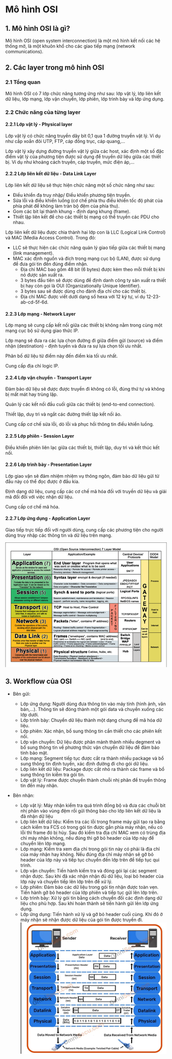 # Mô hình OSI
## 1. Mô hình OSI là gì?
Mô hình OSI (open system interconnection) là một mô hình kết nối các hệ thống mở, là một khuôn khổ cho các giao tiếp mạng (network communications).

## 2. Các layer trong mô hình OSI
### 2.1 Tổng quan
Mô hình OSI có 7 lớp chức năng tương ứng như sau: lớp vật lý, lớp liên kết dữ liệu, lớp mạng, lớp vận chuyển, lớp phiên, lớp trình bày và lớp ứng dụng. 
### 2.2 Chức năng của từng layer 
#### 2.2.1 Lớp vật lý - Physical layer
Lớp vật lý có chức năng truyền dãy bit 0,1 qua 1 đường truyền vật lý. Ví dụ như cắp xoắn đôi UTP, FTP, cáp đồng trục, cáp quang,...

Lớp vật lý xây dựng đường truyền vật lý giữa các host, xác định một số đặc điểm vật lý của phương tiện được sử dụng để truyền dữ liệu giữa các thiết bị. Ví dụ như khoảng cách truyền, cáp truyền, mức điện áp,...
#### 2.2.2 Lớp liên kết dữ liệu - Data Link Layer

Lớp liên kết dữ liệu sẽ thực hiện chức năng một số chức năng như sau:
  - Điều khiển đa truy nhập/ Điều khiển phương tiện truyền.
  - Sửa lỗi và điều khiển luồng (cơ chế phía thu điều khiển tốc độ phát của phía phát để không làm tràn bộ đệm của phía thu).
  - Gom các bit lại thành khung - định dạng khung (frame).
  - Thiết lập liên kết để cho các thiết bị mạng có thể truyền các PDU cho nhau.

Lớp liên kết dữ liệu được chia thành hai lớp con là LLC (Logical Link Control) và MAC (Media Access Control). Trong đó:
   - LLC sẽ thực hiện các chức năng quản lý giao tiếp giữa các thiết bị mạng (link management).
   - MAC xác định nguồn và đích trong mạng cục bộ (LAN), được sử dụng để đưa gói tin đến đúng điểm nhận.
      - Địa chỉ MAC bao gồm 48 bit (6 bytes) được kèm theo mỗi thiết bị khi nó được sản xuất ra.
      - 3 bytes đầu tiên sẽ được dùng để định danh công ty sản xuất ra thiết bị hay còn gọi là OUI (Organizationally Unique Identifier).
      - 3 bytes sau sẽ được dùng cho đánh địa chỉ cho các thiết bị.
      - Địa chỉ MAC được viết dưới dạng số hexa với 12 ký tự, ví dụ 12-23-ab-cd-5f-6d.

#### 2.2.3 Lớp mạng - Network Layer 

Lớp mạng sẽ cung cấp kết nối giữa các thiết bị không nằm trong cùng một mạng cục bộ sử dụng giao thức IP.

Lớp mạng sẽ đưa ra các lựa chọn đường đi giữa điểm gửi (source) và điểm nhận (destination) - định tuyến và đưa ra sự lựa chọn tối ưu nhất.

Phân bố dữ liệu từ điểm này đến điểm kia tối ưu nhất.

Cung cấp địa chỉ logic IP.

#### 2.2.4 Lớp vận chuyển - Transport Layer

Đảm bảo dữ liệu sẽ được được truyền đi không có lỗi, đúng thứ tự và không bị mất mát hay trùng lặp.

Quản lý các kết nối đầu cuối giữa các thiết bị (end-to-end connection).

Thiết lập, duy trì và ngắt các đường thiết lập kết nối ảo.

Cung cấp cơ chế sửa lỗi, dò lỗi và phục hồi thông tin điều khiển luồng.

#### 2.2.5 Lớp phiên - Session Layer

Điều khiển phiên liên lạc giữa các thiết bị, thiết lập, duy trì và kết thúc kết nối.

#### 2.2.6 Lớp trình bày - Presentation Layer

Lớp giao vận sẽ đảm nhiệm nhiệm vụ thông ngôn, đảm bảo dữ liệu gửi từ đầu này có thể đọc được ở đầu kia.

Định dạng dữ liệu, cung cấp các cơ chế mã hóa đối với truyền dữ liệu và giải mã đối đối với việc nhận dữ liệu.

Cung cấp cơ chế mã hóa.

#### 2.2.7 Lớp ứng dụng - Application Layer

Giao tiếp trực tiếp đối với người dùng, cung cấp các phương tiện cho người dùng truy nhập các thông tin và dữ liệu trên mạng.

![](../imgs/OSI.png)

## 3. Workflow của OSI

- Bên gửi:

   - Lớp ứng dụng: Người dùng đưa thông tin vào máy tính (hình ảnh, văn bản,...). Thông tin sẽ đóng thành một gói data và chuyển xuống các lớp dưới.
   - Lớp trình bày: Chuyển dữ liệu thành một dạng chung để mã hóa dữ liệu.
   - Lớp phiên: Xác nhận, bổ sung thông tin cần thiết cho các phiên kết nối.
   - Lớp vận chuyển: Dữ liệu được phân mảnh thành nhiều degment và bổ sung thông tin về phương thức vận chuyển dữ liệu để đảm bảo tính bảo mật.
   - Lớp mạng: Segment tiếp tục được cắt ra thành nhiều package và bổ sung thông tin định tuyến, xác định đường đi cho gói dữ liệu.
   - Lớp liên kết dữ liệu: Package được cắt nhỏ ra thành các frame và bổ sung thông tin kiểm tra gói tin.
   - Lớp vật lý: Frame được chuyển thành chuỗi nhị phân để truyền thông tin đến máy nhận.
 - Bên nhận:
   - Lớp vật lý: Máy nhận kiểm tra quá trình đồng bộ và đưa các chuỗi bit nhị phân vào vùng đệm rồi gửi thông báo cho lớp liên kết dữ liệu là đã nhận dữ liệu
   - Lớp liên kết dữ liệu: Kiểm tra các lỗi trong frame máy gửi tạo ra bằng cách kiểm tra FCS có trong gói tin được gắn phía máy nhận, nếu có lỗi thì frame đó bị hủy. Sau đó kiểm tra địa chỉ MAC xem có trùng địa chỉ máy nhận không, nếu đúng thì gỡ bỏ header của lớp này để chuyển lên lớp mạng.
   - Lớp mạng: Kiểm tra xem địa chỉ trong gói tin này có phải là địa chỉ của máy nhận hay không. Nếu đúng địa chỉ máy nhận sẽ gỡ bỏ header của lớp này và tiếp tục chuyển đến lớp trên để tiếp tục qui trình.
   - Lớp vận chuyển: Tiến hành kiểm tra và đóng gói lại các segment nhận được. Sau khi đã xác nhận nhận đủ dữ liệu, loại bỏ header của lớp này và chuyển tiếp lên lớp trên để xử lý.
   - Lớp phiên: Đảm bảo các dữ liệu trong gói tin nhận được toàn vẹn. Tiến hành gỡ bỏ header của lớp phiên và tiếp tục gửi lên lớp trên.
   - Lớp trình bày: Xử lý gói tin bằng cách chuyển đối các định dạng dữ liệu cho phù hợp. Sau khi hoàn thành sẽ tiến hành gửi lên lớp ứng dụng.
   - Lớp ứng dụng: Tiến hành xử lý và gỡ bỏ header cuối cùng. Khi đó ở máy nhận sẽ nhận được dữ liệu của gói tin được truyền đi.
![](../imgs/Workflow_OSI.png)
